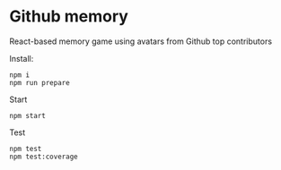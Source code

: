 # Github memory

React-based memory game using avatars from Github top contributors

Install:
```
npm i
npm run prepare
```

Start
```
npm start
```

Test
```
npm test
npm test:coverage
```


